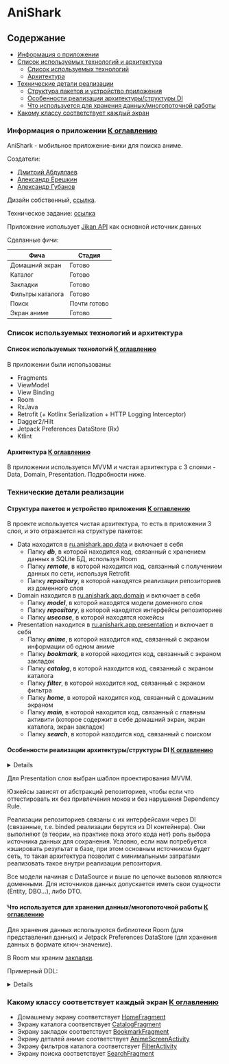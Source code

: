 # AniShark

<a name="heading"></a>

## Содержание

- [Информация о приложении](#first)
- [Список используемых технологий и архитектура](#second)
    - [Список используемых технологий](#second-a)
    - [Архитектура](#second-b)
- [Технические детали реализации](#third)
    - [Структура пакетов и устройство приложения](#third-a)
    - [Особенности реализации архитектуры/структуры DI](#third-b)
    - [Что используется для хранения данных/многопоточной работы](#third-c)
- [Какому классу соответствует каждый экран](#fourth)

<a name="first"></a>

### Информация о приложении [К оглавлению](#heading)

AniShark - мобильное приложение-вики для поиска аниме.

Создатели:

- [Дмитрий Абдуллаев](https://github.com/MiddleShamil)
- [Александр Ерешкин](https://github.com/AlexEreh)
- [Александр Губанов](https://github.com/AleksandrPravdin)

Дизайн собственный, [ссылка](https://www.figma.com/design/sIVIyUVphZiYJoK3KyPGl6/AniShark). 

Техническое задание: [ссылка](https://anishark.notion.site/794aedc3f949470e8a24b4eaea5f851f)

Приложение использует [Jikan API](https://docs.api.jikan.moe/) как основной источник данных

Сделанные фичи:

 Фича             | Стадия       
------------------|--------------
 Домашний экран   | Готово       
 Каталог          | Готово       
 Закладки         | Готово       
 Фильтры каталога | Готово       
 Поиск            | Почти готово 
 Экран аниме      | Готово       

<a name="second"></a>

### Список используемых технологий и архитектура

<a name="second-a"></a>

#### Список используемых технологий [К оглавлению](#heading)

В приложении были использованы:

- Fragments
- ViewModel
- View Binding
- Room
- RxJava
- Retrofit (+ Kotlinx Serialization + HTTP Logging Interceptor)
- Dagger2/Hilt
- Jetpack Preferences DataStore (Rx)
- Ktlint

<a name="second-b"></a>

#### Архитектура [К оглавлению](#heading)

В приложении используется MVVM и чистая архитектура с 3 слоями - Data, Domain, Presentation.
Подробности ниже.

<a name="third"></a>

### Технические детали реализации

<a name="third-a"></a>

#### Структура пакетов и устройство приложения [К оглавлению](#heading)

В проекте используется чистая архитектура, то есть в приложении 3 слоя, и это отражается на
структуре пакетов:

- Data находится в [ru.anishark.app.data](./app/src/main/java/ru/anishark/app/data) и включает в
  себя
    - Папку ***db***, в которой находится код, связанный с хранением данных в SQLite БД, используя
      Room
    - Папку ***remote***, в которой находится код, связанный с получением данных по сети, используя
      Retrofit
    - Папку ***repository***, в которой находятся реализации репозиториев из доменного слоя
- Domain находится в [ru.anishark.app.domain](./app/src/main/java/ru/anishark/app/domain) и включает
  в себя
    - Папку ***model***, в которой находятся модели доменного слоя
    - Папку ***repository***, в которой находятся интерфейсы репозиториев
    - Папку ***usecase***, в которой находятся юзкейсы
- Presentation находится
  в [ru.anishark.app.presentation](./app/src/main/java/ru/anishark/app/presentation) и включает в
  себя
    - Папку ***anime***, в которой находится код, связанный с экраном информации об одном аниме
    - Папку ***bookmark***, в которой находится код, связанный с экраном закладок
    - Папку ***catalog***, в которой находится код, связанный с экраном каталога
    - Папку ***filter***, в которой находится код, связанный с экраном фильтра
    - Папку ***home***, в которой находится код, связанный с домашним экраном
    - Папку ***main***, в которой находится код, связанный с главным активити
      (которое содержит в себе домашний экран, экран каталога, экран закладок)
    - Папку ***search***, в которой находится код, связанный с поиском

<a name="third-b"></a>

#### Особенности реализации архитектуры/структуры DI [К оглавлению](#heading)

<details>

![Примерная архитектурная схема](./docs/arch.png)

</details>

Для Presentation слоя выбран шаблон проектирования MVVM.

Юзкейсы зависят от абстракций репозиториев,
чтобы если что оттестировать их без привлечения моков и без нарушения Dependency Rule.

Реализации репозиториев связаны с их интерфейсами через DI
(связанные, т.е. binded реализации берутся из DI контейнера).
Они выполняют (в теории, на практике пока этого кода нет) роль выбора источника данных для
сохранения.
Условно, если нам потребуется кэшировать результат в базе, при этом основным источником будет сеть,
то такая архитектура позволит с минимальными затратами реализовать такое внутри реализации
репозитория.

Все модели начиная с DataSource и выше по цепочке вызовов являются доменными.
Для источников данных допускается иметь свои сущности (Entity, DBO...), либо DTO.

<a name="third-c"></a>

#### Что используется для хранения данных/многопоточной работы [К оглавлению](#heading)

Для хранения данных используются библиотеки Room (для представления данных)
и Jetpack Preferences DataStore (для хранения данных в формате ключ-значение).

В Room мы
храним [закладки](./app/src/main/java/ru/anishark/app/data/db/items/BookmarkAnimeEntity.kt).

Примерный DDL:

<details>

```sql
CREATE TABLE bookmarks(
    animeId INTEGER NOT NULL PRIMARY KEY,
    image TEXT,
    title TEXT
);
```

В датасторе мы храним текущую тему приложения.

RxJava используется во всех трёх слоях приложения - для работы Room и Retrofit с Observable были
добавлены
зависимости на соответствующие адаптеры вызовов.

</details>

<a name="fourth"></a>

### Какому классу соответствует каждый экран [К оглавлению](#heading)

- Домашнему экрану
  соответствует [HomeFragment](./app/src/main/java/ru/anishark/app/presentation/home/fragment/HomeFragment.kt)
- Экрану каталога
  соответствует [CatalogFragment](./app/src/main/java/ru/anishark/app/presentation/catalog/fragment/CatalogFragment.kt)
- Экрану закладок
  соответствует [BookmarkFragment](./app/src/main/java/ru/anishark/app/presentation/bookmark/fragment/BookmarkFragment.kt)
- Экрану деталей аниме
  соответствует [AnimeScreenActivity](./app/src/main/java/ru/anishark/app/presentation/anime/activity/AnimeScreenActivity.kt)
- Экрану фильтров каталога
  соответствует [FilterActivity](./app/src/main/java/ru/anishark/app/presentation/filter/activity/FilterActivity.kt)
- Экрану поиска
  соответствует [SearchFragment](./app/src/main/java/ru/anishark/app/presentation/search/fragment/SearchFragment.kt)